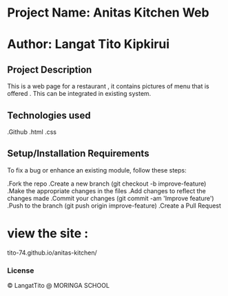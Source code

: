 # Project Name: Anitas Kitchen Web
# Author: Langat Tito Kipkirui
## Project Description
This is a web page for a restaurant , it contains pictures of menu that is offered . This can be integrated in existing system.

## Technologies used
.Github
.html
.css
## Setup/Installation Requirements
To fix a bug or enhance an existing module, follow these steps:

.Fork the repo .Create a new branch (git checkout -b improve-feature) .Make the appropriate changes in the files .Add changes to reflect the changes made .Commit your changes (git commit -am 'Improve feature') .Push to the branch (git push origin improve-feature) .Create a Pull Request

# view the site :
tito-74.github.io/anitas-kitchen/

### License
© LangatTito @ MORINGA SCHOOL


